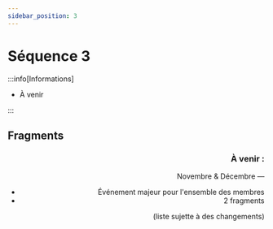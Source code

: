 ```yaml
---
sidebar_position: 3
---
```


# Séquence 3

:::info[Informations]

- À venir

:::

## Fragments

<Timeline horizontal>

<TimelineItem align='right'>

### À venir :

Novembre & Décembre —
- Événement majeur pour l'ensemble des membres
- 2 fragments

(liste sujette à des changements)

</TimelineItem>
</Timeline>